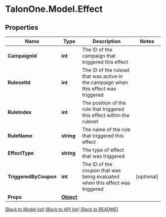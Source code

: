 # TalonOne.Model.Effect
## Properties

Name | Type | Description | Notes
------------ | ------------- | ------------- | -------------
**CampaignId** | **int** | The ID of the campaign that triggered this effect | 
**RulesetId** | **int** | The ID of the ruleset that was active in the campaign when this effect was triggered | 
**RuleIndex** | **int** | The position of the rule that triggered this effect within the ruleset | 
**RuleName** | **string** | The name of the rule that triggered this effect | 
**EffectType** | **string** | The type of effect that was triggered | 
**TriggeredByCoupon** | **int** | The ID of the coupon that was being evaluated when this effect was triggered | [optional] 
**Props** | [**Object**](.md) |  | 

[[Back to Model list]](../README.md#documentation-for-models) [[Back to API list]](../README.md#documentation-for-api-endpoints) [[Back to README]](../README.md)

